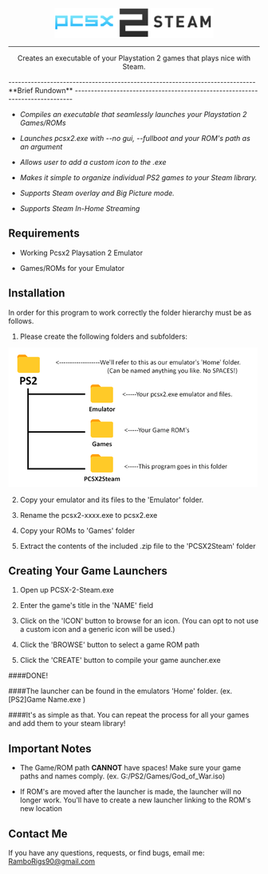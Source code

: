 <p align="center">
  <img src="https://github.com/rig0/PCSX-2-Steam/blob/master/imgs/logo2.png">
</p>

--------------
<p align="center">
Creates an executable of your Playstation 2 games that plays nice with Steam. 
</p>
-----------------------------------------------------------------------------
**Brief Rundown**
-----------------------------------------------------------------------------

- *Compiles an executable that seamlessly launches your Playstation 2 Games/ROMs*

- *Launches pcsx2.exe with --no gui, --fullboot and your ROM's path as an argument*

- *Allows user to add a custom icon to the .exe*

- *Makes it simple to organize individual PS2 games to your Steam library.*

- *Supports Steam overlay and Big Picture mode.*

- *Supports Steam In-Home Streaming*

**Requirements**
----------------
- Working Pcsx2 Playsation 2 Emulator

- Games/ROMs for your Emulator 

**Installation**
----------------
In order for this program to work correctly the folder hierarchy must be as follows.

1. Please create the following folders and subfolders:

![alt text](https://github.com/rig0/PCSX-2-Steam/blob/master/imgs/folders.png "Folder Hierchy")
   
2. Copy your emulator and its files to the 'Emulator' folder. 

3. Rename the pcsx2-xxxx.exe to pcsx2.exe

4. Copy your ROMs to 'Games' folder

5. Extract the contents of the included .zip file to the 'PCSX2Steam' folder
   
**Creating Your Game Launchers**
--------------------------------
1. Open up PCSX-2-Steam.exe

2. Enter the game's title in the 'NAME' field

3. Click on the 'ICON' button to browse for an icon. (You can opt to not use a custom icon and a generic icon will be used.)

4. Click the 'BROWSE' button to select a game ROM path

4. Click the 'CREATE' button to compile your game auncher.exe

####DONE!

####The launcher can be found in the emulators 'Home' folder. (ex. [PS2]Game Name.exe )

####It's as simple as that. You can repeat the process for all your games and add them to your steam library!

**Important Notes**
--------------------
- The Game/ROM path **CANNOT** have spaces! Make sure your game paths and names comply. (ex. G:/PS2/Games/God_of_War.iso)

- If ROM's are moved after the launcher is made, the launcher will no longer work. You'll have to create a new launcher linking to the ROM's new location


**Contact Me**
---------------
If you have any questions, requests, or find bugs, email me: RamboRigs90@gmail.com


